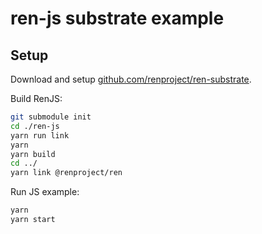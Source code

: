 # ren-js substrate example

## Setup

Download and setup [github.com/renproject/ren-substrate](github.com/renproject/ren-substrate).

Build RenJS:

```sh
git submodule init
cd ./ren-js
yarn run link
yarn
yarn build
cd ../
yarn link @renproject/ren
```

Run JS example:

```sh
yarn
yarn start
```
